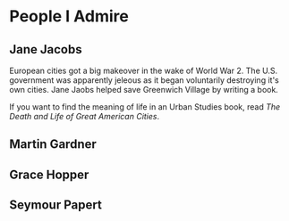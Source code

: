 # People I Admire

## Jane Jacobs

European cities got a big makeover in the wake of World War 2. The U.S. government was apparently jeleous as it began voluntarily destroying it's own cities. Jane Jaobs helped save Greenwich Village by writing a book.

If you want to find the meaning of life in an Urban Studies book, read *The Death and Life of Great American Cities*.

## Martin Gardner

## Grace Hopper

## Seymour Papert
